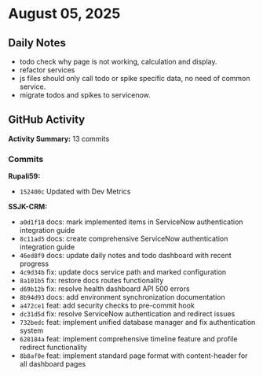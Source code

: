 ﻿# August 05, 2025

## Daily Notes

- todo check why page is not working, calculation and display.
- refactor services
- js files should only call todo or spike specific data, no need of common service.
- migrate todos and spikes to servicenow.


## GitHub Activity

**Activity Summary:** 13 commits

### Commits


**Rupali59:**
- `152400c` Updated with Dev Metrics

**SSJK-CRM:**
- `a0d1f18` docs: mark implemented items in ServiceNow authentication integration guide
- `8c11ad5` docs: create comprehensive ServiceNow authentication integration guide
- `46ed8f9` docs: update daily notes and todo dashboard with recent progress
- `4c9d34b` fix: update docs service path and marked configuration
- `8a101b5` fix: restore docs routes functionality
- `d69b12b` fix: resolve health dashboard API 500 errors
- `8b94d93` docs: add environment synchronization documentation
- `a472ce1` feat: add security checks to pre-commit hook
- `dc31d5d` fix: resolve ServiceNow authentication and redirect issues
- `732bedc` feat: implement unified database manager and fix authentication system
- `628184a` feat: implement comprehensive timeline feature and profile redirect functionality
- `8b8af0e` feat: implement standard page format with content-header for all dashboard pages
